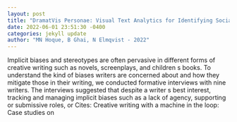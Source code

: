 ```yaml
--- 
layout: post 
title: "DramatVis Personae: Visual Text Analytics for Identifying Social Biases in Creative Writing" 
date: 2022-06-01 23:51:30 -0400 
categories: jekyll update 
author: "MN Hoque, B Ghai, N Elmqvist - 2022" 
--- 
```

Implicit biases and stereotypes are often pervasive in different forms of creative writing such as novels, screenplays, and children s books. To understand the kind of biases writers are concerned about and how they mitigate those in their writing, we conducted formative interviews with nine writers. The interviews suggested that despite a writer s best interest, tracking and managing implicit biases such as a lack of agency, supporting or submissive roles, or Cites: Creative writing with a machine in the loop: Case studies on